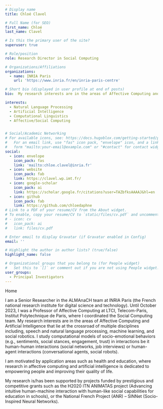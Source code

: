 ```yaml
---
# Display name
title: Chloé Clavel

# Full Name (for SEO)
first_name: Chloé
last_name: Clavel

# Is this the primary user of the site?
superuser: true

# Role/position
role: Research Director in Social Computing

# Organizations/Affiliations
organizations:
  - name: INRIA Paris
    url: 'https://www.inria.fr/en/inria-paris-centre'

# Short bio (displayed in user profile at end of posts)
bio:  My research interests are in the areas of Affective Computing and Artificial Intelligence that lie at the crossroad of multiple disciplines including, speech and natural language processing, machine learning, and social robotics. I study computational models of socio-emotional behaviors (e.g., sentiments, social stances, engagement, trust) in interactions be it human-human interactions (social networks, job interviews) or human-agent interactions (conversational agents, social robots).

interests:
  - Natural Language Processing
  - Artificial Intelligence
  - Computational Linguistics
  - Affective/Social Computing


# Social/Academic Networking
# For available icons, see: https://docs.hugoblox.com/getting-started/page-builder/#icons
#   For an email link, use "fas" icon pack, "envelope" icon, and a link in the
#   form "mailto:your-email@example.com" or "#contact" for contact widget.
social:
  - icon: envelope
    icon_pack: fas
    link: 'mailto:chloe.clavel@inria.fr'
  - icon: website
    icon_pack: fab
    link: https://clavel.wp.imt.fr/
  - icon: google-scholar
    icon_pack: ai
    link: https://scholar.google.fr/citations?user=TAZbfksAAAAJ&hl=en 
  - icon: github
    icon_pack: fab
    link: https://github.com/chloedaphne 
# Link to a PDF of your resume/CV from the About widget.
# To enable, copy your resume/CV to `static/files/cv.pdf` and uncomment the lines below.
# - icon: cv
#   icon_pack: ai
#   link: files/cv.pdf

# Enter email to display Gravatar (if Gravatar enabled in Config)
email: ''

# Highlight the author in author lists? (true/false)
highlight_name: false

# Organizational groups that you belong to (for People widget)
#   Set this to `[]` or comment out if you are not using People widget.
user_groups:
  - Principal Investigators
---
```


Home

I am a Senior Researcher in the ALMAnaCH team at INRIA Paris (the French national research institute for digital science and technology). Until October 2023, I was a Professor of Affective Computing at LTCI, Telecom-Paris, Institut Polytechnique de Paris, where I coordinated the Social Computing team. My research interests are in the areas of Affective Computing and Artificial Intelligence that lie at the crossroad of multiple disciplines including, speech and natural language processing, machine learning, and social robotics. I study computational models of socio-emotional behaviors (e.g., sentiments, social stances, engagement, trust) in interactions be it human-human interactions (social networks, job interviews) or human-agent interactions (conversational agents, social robots).

I am motivated by application areas such as health and education, where research in affective computing and artificial intelligence is dedicated to empowering people and improving their quality of life.

My research is/has been supported by projects funded by prestigious and competitive grants such as the H2020 ITN ANIMATAS project (Advancing intuitive human-machine interaction with human-like social capabilities for education in schools), or the National French Project (ANR) – SINNet (Socio-Inspired Neural Networks).


